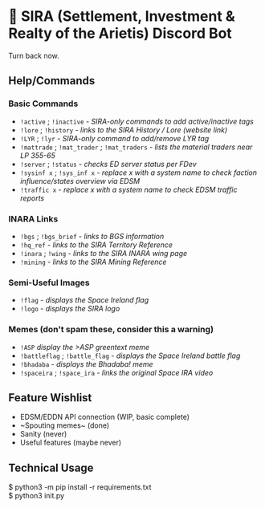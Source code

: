 # :robot: SIRA (Settlement, Investment & Realty of the Arietis) Discord Bot

Turn back now.

## Help/Commands

### Basic Commands

- `!active` ; `!inactive` - *SIRA-only commands to add active/inactive tags*
- `!lore` ; `!history` - *links to the SIRA History / Lore (website link)*
- `!LYR` ; `!lyr` - *SIRA-only command to add/remove LYR tag*
- `!mattrade` ; `!mat_trader` ; `!mat_traders` - *lists the material traders near LP 355-65*
- `!server` ; `!status` - *checks ED server status per FDev*
- `!sysinf x` ; `!sys_inf x` - *replace x with a system name to check faction influence/states overview via EDSM*
- `!traffic x` - *replace x with a system name to check EDSM traffic reports*

### INARA Links

- `!bgs` ; `!bgs_brief` - *links to BGS information*
- `!hq_ref` - *links to the SIRA Territory Reference*
- `!inara` ; `!wing` - *links to the SIRA INARA wing page*
- `!mining` - *links to the SIRA Mining Reference*

### Semi-Useful Images

- `!flag` - *displays the Space Ireland flag*
- `!logo` - *displays the SIRA logo*

### Memes (don't spam these, consider this a warning)

- `!ASP` *display the >ASP greentext meme*
- `!battleflag` ; `!battle_flag` - *displays the Space Ireland battle flag*
- `!bhadaba` - *displays the Bhadaba! meme*
- `!spaceira` ; `!space_ira` - *links the original Space IRA video*

## Feature Wishlist

- EDSM/EDDN API connection (WIP, basic complete)
- ~Spouting memes~ (done)
- Sanity (never)
- Useful features (maybe never)

## Technical Usage

$ python3 -m pip install -r requirements.txt\
$ python3 init.py

